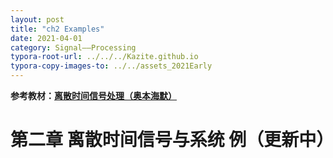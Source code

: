 ```yaml
---
layout: post
title: "ch2 Examples"
date: 2021-04-01
category: Signal——Processing
typora-root-url: ../../../Kazite.github.io
typora-copy-images-to: ../../assets_2021Early
---
```


**参考教材：[离散时间信号处理（奥本海默）](https://baike.baidu.com/item/离散时间信号处理（第三版）/20378714?fr=aladdin)**

# 第二章 离散时间信号与系统 例（更新中）

